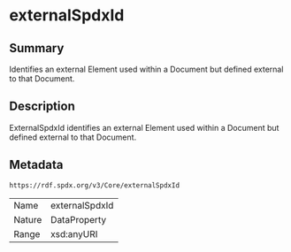 <!-- Automatically generated by spec-parser v2.0.0 on 2024-01-12T14:00:21.817658+00:00 -->
<!-- SPDX-License-Identifier: Community-Spec-1.0 -->

# externalSpdxId

## Summary

Identifies an external Element used within a Document but defined external to that Document.


## Description

ExternalSpdxId identifies an external Element used within a Document but defined external to that Document.


## Metadata

`https://rdf.spdx.org/v3/Core/externalSpdxId`


| | |
|---|---|
| Name | externalSpdxId |
| Nature | DataProperty |
| Range | xsd:anyURI |





